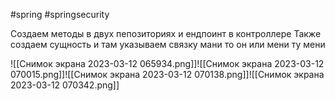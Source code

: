 #spring 
#springsecurity 

Создаем методы в двух пепозиториях и ендпоинт в контроллере
Также создаем сущность и там указываем связку мани то он или мени ту мени

![[Снимок экрана 2023-03-12 065934.png]]![[Снимок экрана 2023-03-12 070015.png]]![[Снимок экрана 2023-03-12 070138.png]]![[Снимок экрана 2023-03-12 070342.png]]
